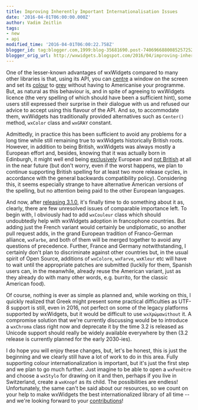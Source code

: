 ```yaml
---
title: Improving Inherently Important Internationalisation Issues
date: '2016-04-01T06:00:00.000Z'
author: Vadim Zeitlin
tags:
- new
- api
modified_time: '2016-04-01T06:00:22.758Z'
blogger_id: tag:blogger.com,1999:blog-35681690.post-7406966880085257252
blogger_orig_url: http://wxwidgets.blogspot.com/2016/04/improving-inherently-important.html
---
```


One of the lesser-known advantages of wxWidgets compared to many other libraries
is that, using its API, you can [centre] a window on the screen and set its
[colour] to [grey] without having to Americanise your programme. But, as natural
as this behaviour is, and in spite of agreeing to wxWidgets licence (the very
spelling of which should have been a sufficient hint), some users still
expressed their surprise in their dialogue with us and refused our advice to
accept using this flavour of the API. And so, to accommodate them, wxWidgets has
traditionally provided alternatives such as `Center()` method, `wxColor` class
and `wxGRAY` constant.

Admittedly, in practice this has been sufficient to avoid any problems for a
long time while still remaining true to wxWidgets historically British roots.
However, in addition to being British, wxWidgets was always mostly a European
effort and, besides, knowing that it was actually born in Edinburgh, it might
well end being [exclusively] European and [not British] at all in the near
future (but don't worry, even if the worst happens, we plan to continue
supporting British spelling for at least two more release cycles, in accordance
with the general backwards compatibility policy). Considering this, it seems
especially strange to have alternative American versions of the spelling, but no
attention being paid to the other European languages.

And now, after [releasing 3.1.0], it's finally time to do something about it as,
clearly, there are few unresolved issues of comparable importance left. To begin
with, I obviously had to add `wxCouleur` class which should undoubtedly help
with wxWidgets adoption in francophone countries. But adding just the French
variant would certainly be undiplomatic, so another pull request adds, in the
grand European tradition of Franco-German alliance, `wxFarbe`, and both of them
will be merged together to avoid any questions of precedence. Further, France
and Germany notwithstanding, I certainly don't plan to discriminate against
other countries but, in the usual spirit of Open Source, additions of
`wxColore`, `wxFarve`, `wxKleur` etc will have to wait until the appropriate
patches are submitted (luckily for them, Spanish users can, in the meanwhile,
already reuse the American variant, just as they already do with many other
words, e.g. burrito, for the classic American food).

Of course, nothing is ever as simple as planned and, while working on this, I
quickly realized that Greek might present some practical difficulties as UTF-8
support is still, even in 2016, not perfect on some of the legacy platforms
supported by wxWidgets, but it would be difficult to use `wxΧρώμαwithout` it. A
compromise solution that we're currently discussing would be to introduce a
`wxChroma` class right now and deprecate it by the time 3.2 is released as
Unicode support should really be widely available everywhere by then (3.2
release is currently planned for the early 2030-ies).

I do hope you will enjoy these changes, but, let's be honest, this is just the
beginning and we clearly still have a lot of work to do in this area. Fully
supporting colour internationalization is important, but it's just the first
step and we plan to go much further. Just imagine to be able to open a
`wxFenêtre` and choose a `wxStylo` for drawing on it and then, perhaps if you
live in Switzerland, create a `wxKnopf` as its child. The possibilities are
endless! Unfortunately, the same can't be said about our resources, so we count
on your help to make wxWidgets the best internationalized library of all time --
and we're looking forward to your [contributions]!

[centre]: https://docs.wxwidgets.org/3.1.0/classwx_window.html#a4a1819eeee3f2143cdde4f329ffde787
[colour]: https://docs.wxwidgets.org/3.1.0/classwx_colour.html
[grey]: https://docs.wxwidgets.org/3.1.0/brush_8h.html#a9fd61bfd0445d71e17e56d836098096f
[exclusively]: https://en.wikipedia.org/wiki/United_Kingdom_withdrawal_from_the_European_Union
[not British]: https://en.wikipedia.org/wiki/Scottish_independence_referendum,_2014
[releasing 3.1.0]: /blog/2016/02/an-unexpectedly-expected-release-310-is/
[contributions]: https://en.wikipedia.org/wiki/April_Fools'_Day
